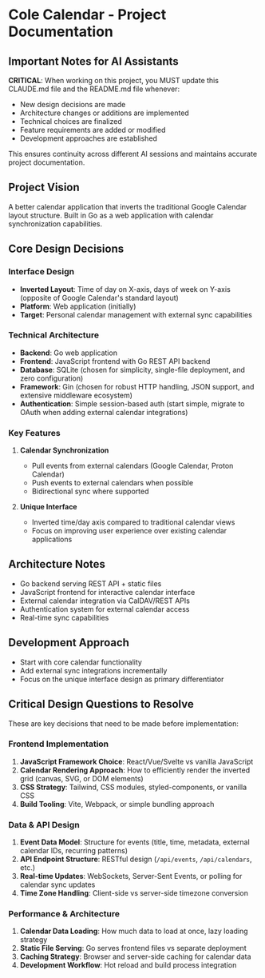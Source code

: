 # Cole Calendar - Project Documentation

## Important Notes for AI Assistants
**CRITICAL**: When working on this project, you MUST update this CLAUDE.md file and the README.md file whenever:
- New design decisions are made
- Architecture changes or additions are implemented
- Technical choices are finalized
- Feature requirements are added or modified
- Development approaches are established

This ensures continuity across different AI sessions and maintains accurate project documentation.

## Project Vision
A better calendar application that inverts the traditional Google Calendar layout structure. Built in Go as a web application with calendar synchronization capabilities.

## Core Design Decisions

### Interface Design
- **Inverted Layout**: Time of day on X-axis, days of week on Y-axis (opposite of Google Calendar's standard layout)
- **Platform**: Web application (initially)
- **Target**: Personal calendar management with external sync capabilities

### Technical Architecture
- **Backend**: Go web application
- **Frontend**: JavaScript frontend with Go REST API backend
- **Database**: SQLite (chosen for simplicity, single-file deployment, and zero configuration)
- **Framework**: Gin (chosen for robust HTTP handling, JSON support, and extensive middleware ecosystem)
- **Authentication**: Simple session-based auth (start simple, migrate to OAuth when adding external calendar integrations)

### Key Features
1. **Calendar Synchronization**
   - Pull events from external calendars (Google Calendar, Proton Calendar)
   - Push events to external calendars when possible
   - Bidirectional sync where supported

2. **Unique Interface**
   - Inverted time/day axis compared to traditional calendar views
   - Focus on improving user experience over existing calendar applications

## Architecture Notes
- Go backend serving REST API + static files
- JavaScript frontend for interactive calendar interface
- External calendar integration via CalDAV/REST APIs
- Authentication system for external calendar access
- Real-time sync capabilities

## Development Approach
- Start with core calendar functionality
- Add external sync integrations incrementally
- Focus on the unique interface design as primary differentiator

## Critical Design Questions to Resolve
These are key decisions that need to be made before implementation:

### Frontend Implementation
1. **JavaScript Framework Choice**: React/Vue/Svelte vs vanilla JavaScript
2. **Calendar Rendering Approach**: How to efficiently render the inverted grid (canvas, SVG, or DOM elements)
3. **CSS Strategy**: Tailwind, CSS modules, styled-components, or vanilla CSS
4. **Build Tooling**: Vite, Webpack, or simple bundling approach

### Data & API Design
1. **Event Data Model**: Structure for events (title, time, metadata, external calendar IDs, recurring patterns)
2. **API Endpoint Structure**: RESTful design (`/api/events`, `/api/calendars`, etc.)
3. **Real-time Updates**: WebSockets, Server-Sent Events, or polling for calendar sync updates
4. **Time Zone Handling**: Client-side vs server-side timezone conversion

### Performance & Architecture
1. **Calendar Data Loading**: How much data to load at once, lazy loading strategy
2. **Static File Serving**: Go serves frontend files vs separate deployment
3. **Caching Strategy**: Browser and server-side caching for calendar data
4. **Development Workflow**: Hot reload and build process integration